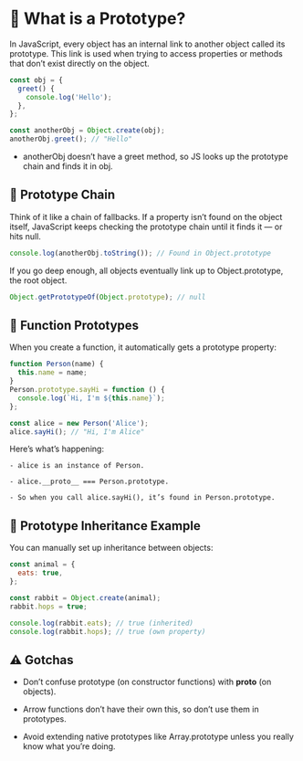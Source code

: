 # 🔁 What is a Prototype?

In JavaScript, every object has an internal link to another object called its prototype. This link is used when trying to access properties or methods that don’t exist directly on the object.

```js
const obj = {
  greet() {
    console.log('Hello');
  },
};

const anotherObj = Object.create(obj);
anotherObj.greet(); // "Hello"
```

- anotherObj doesn’t have a greet method, so JS looks up the prototype chain and finds it in obj.

## 🧬 Prototype Chain

Think of it like a chain of fallbacks. If a property isn’t found on the object itself, JavaScript keeps checking the prototype chain until it finds it — or hits null.

```js
console.log(anotherObj.toString()); // Found in Object.prototype
```

If you go deep enough, all objects eventually link up to Object.prototype, the root object.

```js
Object.getPrototypeOf(Object.prototype); // null
```

## 🔧 Function Prototypes

When you create a function, it automatically gets a prototype property:

```js
function Person(name) {
  this.name = name;
}
Person.prototype.sayHi = function () {
  console.log(`Hi, I'm ${this.name}`);
};

const alice = new Person('Alice');
alice.sayHi(); // "Hi, I'm Alice"
```

Here’s what’s happening:

    - alice is an instance of Person.

    - alice.__proto__ === Person.prototype.

    - So when you call alice.sayHi(), it’s found in Person.prototype.

## 🔄 Prototype Inheritance Example

You can manually set up inheritance between objects:

```js
const animal = {
  eats: true,
};

const rabbit = Object.create(animal);
rabbit.hops = true;

console.log(rabbit.eats); // true (inherited)
console.log(rabbit.hops); // true (own property)
```

## ⚠️ Gotchas

- Don’t confuse prototype (on constructor functions) with **proto** (on objects).

- Arrow functions don’t have their own this, so don’t use them in prototypes.

- Avoid extending native prototypes like Array.prototype unless you really know what you’re doing.

